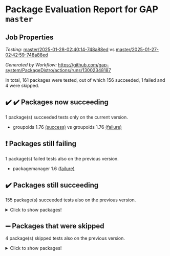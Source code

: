# Package Evaluation Report for GAP `master`

## Job Properties

*Testing:* [master/2025-01-28-02:40:14-748a88ed](https://github.com/gap-system/PackageDistro/blob/data/reports/master/2025-01-28-02:40:14-748a88ed) vs [master/2025-01-27-02:42:59-748a88ed](https://github.com/gap-system/PackageDistro/blob/data/reports/master/2025-01-27-02:42:59-748a88ed)

*Generated by Workflow:* https://github.com/gap-system/PackageDistro/actions/runs/13002348187

In total, 161 packages were tested, out of which 156 succeeded, 1 failed and 4 were skipped.

## :heavy_check_mark: :heavy_check_mark: Packages now succeeding

1 package(s) succeeded tests only on the current version.
- groupoids 1.76 [(success)](https://github.com/gap-system/PackageDistro/actions/runs/13002348187/job/36263522327) vs groupoids 1.76 [(failure)](https://github.com/gap-system/PackageDistro/actions/runs/12980863474/job/36198704293)

## :exclamation: Packages still failing

1 package(s) failed tests also on the previous version.
- packagemanager 1.6 [(failure)](https://github.com/gap-system/PackageDistro/actions/runs/13002348187/job/36263531370)

## :heavy_check_mark: Packages still succeeding

155 package(s) succeeded tests also on the previous version.
<details><summary>Click to show packages!</summary>

- 4ti2interface 2024.11-01 [(success)](https://github.com/gap-system/PackageDistro/actions/runs/13002348187/job/36263501449)
- ace 5.6.2 [(success)](https://github.com/gap-system/PackageDistro/actions/runs/13002348187/job/36263502692)
- aclib 1.3.2 [(success)](https://github.com/gap-system/PackageDistro/actions/runs/13002348187/job/36263506430)
- agt 0.3.1 [(success)](https://github.com/gap-system/PackageDistro/actions/runs/13002348187/job/36263507167)
- alnuth 3.2.1 [(success)](https://github.com/gap-system/PackageDistro/actions/runs/13002348187/job/36263507760)
- anupq 3.3.1 [(success)](https://github.com/gap-system/PackageDistro/actions/runs/13002348187/job/36263508018)
- atlasrep 2.1.9 [(success)](https://github.com/gap-system/PackageDistro/actions/runs/13002348187/job/36263509855)
- autodoc 2023.06.19 [(success)](https://github.com/gap-system/PackageDistro/actions/runs/13002348187/job/36263511240)
- automata 1.16 [(success)](https://github.com/gap-system/PackageDistro/actions/runs/13002348187/job/36263511703)
- automgrp 1.3.3 [(success)](https://github.com/gap-system/PackageDistro/actions/runs/13002348187/job/36263512021)
- autpgrp 1.11 [(success)](https://github.com/gap-system/PackageDistro/actions/runs/13002348187/job/36263512221)
- cap 2025.01-01 [(success)](https://github.com/gap-system/PackageDistro/actions/runs/13002348187/job/36263512423)
- caratinterface 2.3.7 [(success)](https://github.com/gap-system/PackageDistro/actions/runs/13002348187/job/36263512641)
- cddinterface 2024.09.02 [(success)](https://github.com/gap-system/PackageDistro/actions/runs/13002348187/job/36263512865)
- circle 1.6.6 [(success)](https://github.com/gap-system/PackageDistro/actions/runs/13002348187/job/36263513081)
- classicpres 1.22 [(success)](https://github.com/gap-system/PackageDistro/actions/runs/13002348187/job/36263513314)
- cohomolo 1.6.11 [(success)](https://github.com/gap-system/PackageDistro/actions/runs/13002348187/job/36263513578)
- congruence 1.2.7 [(success)](https://github.com/gap-system/PackageDistro/actions/runs/13002348187/job/36263513833)
- corefreesub 0.6 [(success)](https://github.com/gap-system/PackageDistro/actions/runs/13002348187/job/36263514005)
- corelg 1.57 [(success)](https://github.com/gap-system/PackageDistro/actions/runs/13002348187/job/36263514227)
- crime 1.6 [(success)](https://github.com/gap-system/PackageDistro/actions/runs/13002348187/job/36263514412)
- crisp 1.4.6 [(success)](https://github.com/gap-system/PackageDistro/actions/runs/13002348187/job/36263514634)
- crypting 0.10.5 [(success)](https://github.com/gap-system/PackageDistro/actions/runs/13002348187/job/36263514843)
- cryst 4.1.27 [(success)](https://github.com/gap-system/PackageDistro/actions/runs/13002348187/job/36263515055)
- crystcat 1.1.10 [(success)](https://github.com/gap-system/PackageDistro/actions/runs/13002348187/job/36263515241)
- ctbllib 1.3.9 [(success)](https://github.com/gap-system/PackageDistro/actions/runs/13002348187/job/36263515469)
- cubefree 1.20 [(success)](https://github.com/gap-system/PackageDistro/actions/runs/13002348187/job/36263515678)
- curlinterface 2.4.0 [(success)](https://github.com/gap-system/PackageDistro/actions/runs/13002348187/job/36263515937)
- cvec 2.8.3 [(success)](https://github.com/gap-system/PackageDistro/actions/runs/13002348187/job/36263516126)
- datastructures 0.3.1 [(success)](https://github.com/gap-system/PackageDistro/actions/runs/13002348187/job/36263516332)
- deepthought 1.0.8 [(success)](https://github.com/gap-system/PackageDistro/actions/runs/13002348187/job/36263516527)
- design 1.8.2 [(success)](https://github.com/gap-system/PackageDistro/actions/runs/13002348187/job/36263516761)
- difsets 2.3.1 [(success)](https://github.com/gap-system/PackageDistro/actions/runs/13002348187/job/36263516951)
- digraphs 1.9.0 [(success)](https://github.com/gap-system/PackageDistro/actions/runs/13002348187/job/36263517126)
- edim 1.3.8 [(success)](https://github.com/gap-system/PackageDistro/actions/runs/13002348187/job/36263517375)
- example 4.4.0 [(success)](https://github.com/gap-system/PackageDistro/actions/runs/13002348187/job/36263517590)
- examplesforhomalg 2023.10-01 [(success)](https://github.com/gap-system/PackageDistro/actions/runs/13002348187/job/36263517829)
- factint 1.6.3 [(success)](https://github.com/gap-system/PackageDistro/actions/runs/13002348187/job/36263518008)
- ferret 1.0.14 [(success)](https://github.com/gap-system/PackageDistro/actions/runs/13002348187/job/36263518214)
- fga 1.5.0 [(success)](https://github.com/gap-system/PackageDistro/actions/runs/13002348187/job/36263518475)
- fining 1.5.6 [(success)](https://github.com/gap-system/PackageDistro/actions/runs/13002348187/job/36263518698)
- float 1.0.5 [(success)](https://github.com/gap-system/PackageDistro/actions/runs/13002348187/job/36263518899)
- format 1.4.4 [(success)](https://github.com/gap-system/PackageDistro/actions/runs/13002348187/job/36263519065)
- forms 1.2.12 [(success)](https://github.com/gap-system/PackageDistro/actions/runs/13002348187/job/36263519303)
- fplsa 1.2.6 [(success)](https://github.com/gap-system/PackageDistro/actions/runs/13002348187/job/36263519499)
- fr 2.4.13 [(success)](https://github.com/gap-system/PackageDistro/actions/runs/13002348187/job/36263519680)
- francy 2.0.3 [(success)](https://github.com/gap-system/PackageDistro/actions/runs/13002348187/job/36263519995)
- fwtree 1.3 [(success)](https://github.com/gap-system/PackageDistro/actions/runs/13002348187/job/36263520252)
- gapdoc 1.6.7 [(success)](https://github.com/gap-system/PackageDistro/actions/runs/13002348187/job/36263520490)
- gauss 2024.11-01 [(success)](https://github.com/gap-system/PackageDistro/actions/runs/13002348187/job/36263520676)
- gaussforhomalg 2024.08-01 [(success)](https://github.com/gap-system/PackageDistro/actions/runs/13002348187/job/36263520865)
- gbnp 1.1.0 [(success)](https://github.com/gap-system/PackageDistro/actions/runs/13002348187/job/36263521099)
- generalizedmorphismsforcap 2024.09-03 [(success)](https://github.com/gap-system/PackageDistro/actions/runs/13002348187/job/36263521293)
- genss 1.6.9 [(success)](https://github.com/gap-system/PackageDistro/actions/runs/13002348187/job/36263521452)
- gradedmodules 2024.12-01 [(success)](https://github.com/gap-system/PackageDistro/actions/runs/13002348187/job/36263521653)
- gradedringforhomalg 2024.07-01 [(success)](https://github.com/gap-system/PackageDistro/actions/runs/13002348187/job/36263521855)
- grape 4.9.2 [(success)](https://github.com/gap-system/PackageDistro/actions/runs/13002348187/job/36263522108)
- grpconst 2.6.5 [(success)](https://github.com/gap-system/PackageDistro/actions/runs/13002348187/job/36263522500)
- guarana 0.96.3 [(success)](https://github.com/gap-system/PackageDistro/actions/runs/13002348187/job/36263522666)
- guava 3.19 [(success)](https://github.com/gap-system/PackageDistro/actions/runs/13002348187/job/36263522870)
- hap 1.66 [(success)](https://github.com/gap-system/PackageDistro/actions/runs/13002348187/job/36263523139)
- hapcryst 0.1.15 [(success)](https://github.com/gap-system/PackageDistro/actions/runs/13002348187/job/36263523366)
- hecke 1.5.4 [(success)](https://github.com/gap-system/PackageDistro/actions/runs/13002348187/job/36263523535)
- help 4.0 [(success)](https://github.com/gap-system/PackageDistro/actions/runs/13002348187/job/36263523702)
- homalg 2024.01-01 [(success)](https://github.com/gap-system/PackageDistro/actions/runs/13002348187/job/36263523879)
- homalgtocas 2023.11-01 [(success)](https://github.com/gap-system/PackageDistro/actions/runs/13002348187/job/36263524037)
- idrel 2.48 [(success)](https://github.com/gap-system/PackageDistro/actions/runs/13002348187/job/36263524204)
- images 1.3.3 [(success)](https://github.com/gap-system/PackageDistro/actions/runs/13002348187/job/36263524397)
- intpic 0.4.0 [(success)](https://github.com/gap-system/PackageDistro/actions/runs/13002348187/job/36263524571)
- io 4.9.1 [(success)](https://github.com/gap-system/PackageDistro/actions/runs/13002348187/job/36263524796)
- io_forhomalg 2023.02-04 [(success)](https://github.com/gap-system/PackageDistro/actions/runs/13002348187/job/36263524963)
- irredsol 1.4.4 [(success)](https://github.com/gap-system/PackageDistro/actions/runs/13002348187/job/36263525160)
- json 2.2.2 [(success)](https://github.com/gap-system/PackageDistro/actions/runs/13002348187/job/36263525340)
- jupyterkernel 1.5.1 [(success)](https://github.com/gap-system/PackageDistro/actions/runs/13002348187/job/36263525526)
- jupyterviz 1.5.6 [(success)](https://github.com/gap-system/PackageDistro/actions/runs/13002348187/job/36263525729)
- kan 1.37 [(success)](https://github.com/gap-system/PackageDistro/actions/runs/13002348187/job/36263525926)
- kbmag 1.5.11 [(success)](https://github.com/gap-system/PackageDistro/actions/runs/13002348187/job/36263526105)
- laguna 3.9.7 [(success)](https://github.com/gap-system/PackageDistro/actions/runs/13002348187/job/36263526302)
- liealgdb 2.2.1 [(success)](https://github.com/gap-system/PackageDistro/actions/runs/13002348187/job/36263526491)
- liepring 2.9.1 [(success)](https://github.com/gap-system/PackageDistro/actions/runs/13002348187/job/36263526715)
- liering 2.4.2 [(success)](https://github.com/gap-system/PackageDistro/actions/runs/13002348187/job/36263526879)
- linearalgebraforcap 2024.10-01 [(success)](https://github.com/gap-system/PackageDistro/actions/runs/13002348187/job/36263527038)
- lins 0.9 [(success)](https://github.com/gap-system/PackageDistro/actions/runs/13002348187/job/36263527190)
- localizeringforhomalg 2023.10-01 [(success)](https://github.com/gap-system/PackageDistro/actions/runs/13002348187/job/36263527380)
- loops 3.4.4 [(success)](https://github.com/gap-system/PackageDistro/actions/runs/13002348187/job/36263527702)
- lpres 1.1.1 [(success)](https://github.com/gap-system/PackageDistro/actions/runs/13002348187/job/36263528008)
- majoranaalgebras 1.5.2 [(success)](https://github.com/gap-system/PackageDistro/actions/runs/13002348187/job/36263528209)
- mapclass 1.4.6 [(success)](https://github.com/gap-system/PackageDistro/actions/runs/13002348187/job/36263528364)
- matgrp 0.71 [(success)](https://github.com/gap-system/PackageDistro/actions/runs/13002348187/job/36263528549)
- matricesforhomalg 2024.11-02 [(success)](https://github.com/gap-system/PackageDistro/actions/runs/13002348187/job/36263528731)
- modisom 3.0.0 [(success)](https://github.com/gap-system/PackageDistro/actions/runs/13002348187/job/36263528915)
- modulepresentationsforcap 2024.09-02 [(success)](https://github.com/gap-system/PackageDistro/actions/runs/13002348187/job/36263529092)
- modules 2024.12-01 [(success)](https://github.com/gap-system/PackageDistro/actions/runs/13002348187/job/36263529312)
- monoidalcategories 2025.01-02 [(success)](https://github.com/gap-system/PackageDistro/actions/runs/13002348187/job/36263529493)
- nconvex 2024.12-01 [(success)](https://github.com/gap-system/PackageDistro/actions/runs/13002348187/job/36263529698)
- nilmat 1.4.2 [(success)](https://github.com/gap-system/PackageDistro/actions/runs/13002348187/job/36263529886)
- nock 1.5 [(success)](https://github.com/gap-system/PackageDistro/actions/runs/13002348187/job/36263530078)
- normalizinterface 1.3.7 [(success)](https://github.com/gap-system/PackageDistro/actions/runs/13002348187/job/36263530278)
- nq 2.5.11 [(success)](https://github.com/gap-system/PackageDistro/actions/runs/13002348187/job/36263530462)
- numericalsgps 1.4.0 [(success)](https://github.com/gap-system/PackageDistro/actions/runs/13002348187/job/36263530670)
- openmath 11.5.3 [(success)](https://github.com/gap-system/PackageDistro/actions/runs/13002348187/job/36263530938)
- orb 5.0.0 [(success)](https://github.com/gap-system/PackageDistro/actions/runs/13002348187/job/36263531182)
- patternclass 2.4.5 [(success)](https://github.com/gap-system/PackageDistro/actions/runs/13002348187/job/36263531578)
- permut 2.0.5 [(success)](https://github.com/gap-system/PackageDistro/actions/runs/13002348187/job/36263531883)
- polenta 1.3.10 [(success)](https://github.com/gap-system/PackageDistro/actions/runs/13002348187/job/36263532059)
- polymaking 0.8.7 [(success)](https://github.com/gap-system/PackageDistro/actions/runs/13002348187/job/36263532318)
- primgrp 3.4.4 [(success)](https://github.com/gap-system/PackageDistro/actions/runs/13002348187/job/36263532473)
- profiling 2.6.0 [(success)](https://github.com/gap-system/PackageDistro/actions/runs/13002348187/job/36263532785)
- qdistrnd 0.9.5 [(success)](https://github.com/gap-system/PackageDistro/actions/runs/13002348187/job/36263533018)
- qpa 1.35 [(success)](https://github.com/gap-system/PackageDistro/actions/runs/13002348187/job/36263533253)
- quagroup 1.8.4 [(success)](https://github.com/gap-system/PackageDistro/actions/runs/13002348187/job/36263533421)
- radiroot 2.9 [(success)](https://github.com/gap-system/PackageDistro/actions/runs/13002348187/job/36263533590)
- rcwa 4.7.1 [(success)](https://github.com/gap-system/PackageDistro/actions/runs/13002348187/job/36263533816)
- rds 1.8 [(success)](https://github.com/gap-system/PackageDistro/actions/runs/13002348187/job/36263534042)
- recog 1.4.4 [(success)](https://github.com/gap-system/PackageDistro/actions/runs/13002348187/job/36263534229)
- repndecomp 1.3.0 [(success)](https://github.com/gap-system/PackageDistro/actions/runs/13002348187/job/36263534405)
- repsn 3.1.2 [(success)](https://github.com/gap-system/PackageDistro/actions/runs/13002348187/job/36263534596)
- resclasses 4.7.3 [(success)](https://github.com/gap-system/PackageDistro/actions/runs/13002348187/job/36263534810)
- ringsforhomalg 2024.11-02 [(success)](https://github.com/gap-system/PackageDistro/actions/runs/13002348187/job/36263535004)
- sco 2023.08-01 [(success)](https://github.com/gap-system/PackageDistro/actions/runs/13002348187/job/36263535217)
- scscp 2.4.3 [(success)](https://github.com/gap-system/PackageDistro/actions/runs/13002348187/job/36263535636)
- semigroups 5.4.0 [(success)](https://github.com/gap-system/PackageDistro/actions/runs/13002348187/job/36263536436)
- sglppow 2.4 [(success)](https://github.com/gap-system/PackageDistro/actions/runs/13002348187/job/36263536729)
- sgpviz 0.999.6 [(success)](https://github.com/gap-system/PackageDistro/actions/runs/13002348187/job/36263536924)
- simpcomp 2.1.14 [(success)](https://github.com/gap-system/PackageDistro/actions/runs/13002348187/job/36263537178)
- singular 2024.06.03 [(success)](https://github.com/gap-system/PackageDistro/actions/runs/13002348187/job/36263537406)
- sl2reps 1.1 [(success)](https://github.com/gap-system/PackageDistro/actions/runs/13002348187/job/36263537606)
- sla 1.6.2 [(success)](https://github.com/gap-system/PackageDistro/actions/runs/13002348187/job/36263537894)
- smallantimagmas 0.3.0 [(success)](https://github.com/gap-system/PackageDistro/actions/runs/13002348187/job/36263538113)
- smallgrp 1.5.4 [(success)](https://github.com/gap-system/PackageDistro/actions/runs/13002348187/job/36263538370)
- smallsemi 0.7.1 [(success)](https://github.com/gap-system/PackageDistro/actions/runs/13002348187/job/36263538639)
- sonata 2.9.6 [(success)](https://github.com/gap-system/PackageDistro/actions/runs/13002348187/job/36263538845)
- sophus 1.27 [(success)](https://github.com/gap-system/PackageDistro/actions/runs/13002348187/job/36263539010)
- sotgrps 1.3 [(success)](https://github.com/gap-system/PackageDistro/actions/runs/13002348187/job/36263539199)
- spinsym 1.5.2 [(success)](https://github.com/gap-system/PackageDistro/actions/runs/13002348187/job/36263539493)
- standardff 1.0 [(success)](https://github.com/gap-system/PackageDistro/actions/runs/13002348187/job/36263539685)
- symbcompcc 1.3.2 [(success)](https://github.com/gap-system/PackageDistro/actions/runs/13002348187/job/36263539934)
- thelma 1.3 [(success)](https://github.com/gap-system/PackageDistro/actions/runs/13002348187/job/36263540180)
- tomlib 1.2.11 [(success)](https://github.com/gap-system/PackageDistro/actions/runs/13002348187/job/36263540517)
- toolsforhomalg 2024.09-01 [(success)](https://github.com/gap-system/PackageDistro/actions/runs/13002348187/job/36263540725)
- toric 1.9.6 [(success)](https://github.com/gap-system/PackageDistro/actions/runs/13002348187/job/36263540975)
- transgrp 3.6.5 [(success)](https://github.com/gap-system/PackageDistro/actions/runs/13002348187/job/36263541212)
- typeset 1.2.2 [(success)](https://github.com/gap-system/PackageDistro/actions/runs/13002348187/job/36263541417)
- ugaly 4.1.3 [(success)](https://github.com/gap-system/PackageDistro/actions/runs/13002348187/job/36263541635)
- unipot 1.6 [(success)](https://github.com/gap-system/PackageDistro/actions/runs/13002348187/job/36263541868)
- unitlib 4.2.0 [(success)](https://github.com/gap-system/PackageDistro/actions/runs/13002348187/job/36263542052)
- utils 0.85 [(success)](https://github.com/gap-system/PackageDistro/actions/runs/13002348187/job/36263542253)
- uuid 0.7 [(success)](https://github.com/gap-system/PackageDistro/actions/runs/13002348187/job/36263542599)
- walrus 0.9991 [(success)](https://github.com/gap-system/PackageDistro/actions/runs/13002348187/job/36263542978)
- wedderga 4.10.5 [(success)](https://github.com/gap-system/PackageDistro/actions/runs/13002348187/job/36263543318)
- wpe 0.8 [(success)](https://github.com/gap-system/PackageDistro/actions/runs/13002348187/job/36263543536)
- xmod 2.92 [(success)](https://github.com/gap-system/PackageDistro/actions/runs/13002348187/job/36263543746)
- xmodalg 1.23 [(success)](https://github.com/gap-system/PackageDistro/actions/runs/13002348187/job/36263543967)
- yangbaxter 0.10.6 [(success)](https://github.com/gap-system/PackageDistro/actions/runs/13002348187/job/36263544190)
- zeromqinterface 0.16 [(success)](https://github.com/gap-system/PackageDistro/actions/runs/13002348187/job/36263544476)
</details>

## :heavy_minus_sign: Packages that were skipped

4 package(s) skipped tests also on the previous version.
<details><summary>Click to show packages!</summary>

- browse 1.8.21 [(skipped)](https://github.com/gap-system/PackageDistro/actions/runs/13002348187/job/36263216209)
- itc 1.5.1 [(skipped)](https://github.com/gap-system/PackageDistro/actions/runs/13002348187/job/36263216209)
- polycyclic 2.16 [(skipped)](https://github.com/gap-system/PackageDistro/actions/runs/13002348187/job/36263216209)
- xgap 4.32 [(skipped)](https://github.com/gap-system/PackageDistro/actions/runs/13002348187/job/36263216209)
</details>

